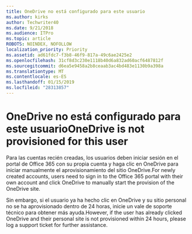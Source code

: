 ```yaml
---
title: OneDrive no está configurado para este usuario
ms.author: kirks
author: Techwriter40
ms.date: 9/21/2018
ms.audience: ITPro
ms.topic: article
ROBOTS: NOINDEX, NOFOLLOW
localization_priority: Priority
ms.assetid: ad61fdc7-f3b8-46f9-817a-49c6ae2425e2
ms.openlocfilehash: 31cf8d3c230e1118b40d6a832ad60acf6487812f
ms.sourcegitcommit: d6ea5e9458a2b8ceaab3ac4bd483e1130b9a398a
ms.translationtype: MT
ms.contentlocale: es-ES
ms.lasthandoff: 01/15/2019
ms.locfileid: "28313857"
---
```

# <a name="onedrive-is-not-provisioned-for-this-user"></a><span data-ttu-id="7c556-102">OneDrive no está configurado para este usuario</span><span class="sxs-lookup"><span data-stu-id="7c556-102">OneDrive is not provisioned for this user</span></span>

<span data-ttu-id="7c556-103">Para las cuentas recién creadas, los usuarios deben iniciar sesión en el portal de Office 365 con su propia cuenta y haga clic en OneDrive para iniciar manualmente el aprovisionamiento del sitio OneDrive.</span><span class="sxs-lookup"><span data-stu-id="7c556-103">For newly created accounts, users need to sign in to the Office 365 portal with their own account and click OneDrive to manually start the provision of the OneDrive site.</span></span>
  
<span data-ttu-id="7c556-104">Sin embargo, si el usuario ya ha hecho clic en OneDrive y su sitio personal no se ha aprovisionado dentro de 24 horas, inicie un vale de soporte técnico para obtener más ayuda.</span><span class="sxs-lookup"><span data-stu-id="7c556-104">However, if the user has already clicked OneDrive and their personal site is not provisioned within 24 hours, please log a support ticket for further assistance.</span></span>
  

